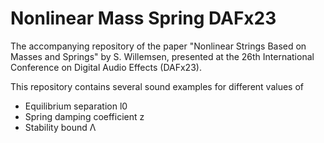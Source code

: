 # Nonlinear Mass Spring DAFx23
The accompanying repository of the paper "Nonlinear Strings Based on Masses and Springs" by S. Willemsen, presented at the 26th International Conference on Digital Audio Effects (DAFx23).

This repository contains several sound examples for different values of
- Equilibrium separation l0
- Spring damping coefficient z
- Stability bound Λ
